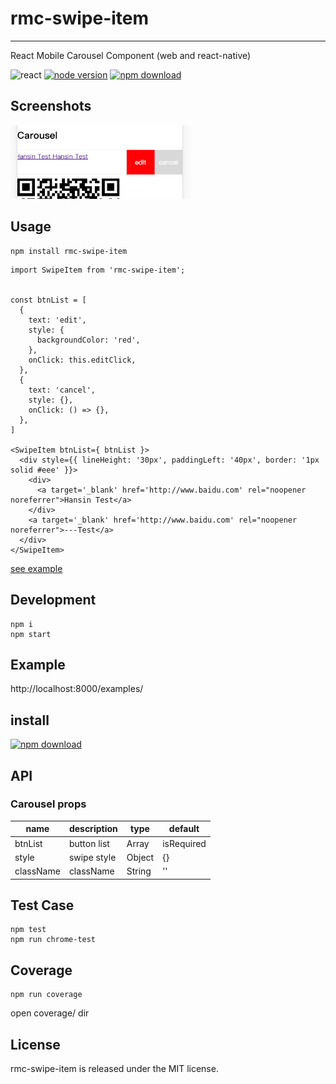 # rmc-swipe-item
---

React Mobile Carousel Component (web and react-native)


![react](https://img.shields.io/badge/react-%3E%3D_16.0.0-green.svg)
[![node version][node-image]][node-url]
[![npm download][download-img]][download-url]

[npm-url]: http://npmjs.org/package/carousel
[node-image]: https://img.shields.io/badge/node.js-%3E=_0.10-green.svg?style=flat-square
[node-url]: http://nodejs.org/download/
[download-img]: https://img.shields.io/npm/dm/rmc-swipe-item.svg?style=flat-square
[download-url]: https://npmjs.org/package/rmc-swipe-item

## Screenshots

<img src="https://github.com/hansinhu/react-swipe-item/blob/master/assets/img/demoimg.png?raw=true" width="288"/>

## Usage
```
npm install rmc-swipe-item
```
```
import SwipeItem from 'rmc-swipe-item';


const btnList = [
  {
    text: 'edit',
    style: {
      backgroundColor: 'red',
    },
    onClick: this.editClick,
  },
  {
    text: 'cancel',
    style: {},
    onClick: () => {},
  },
]

<SwipeItem btnList={ btnList }>
  <div style={{ lineHeight: '30px', paddingLeft: '40px', border: '1px solid #eee' }}>
    <div>
      <a target='_blank' href='http://www.baidu.com' rel="noopener noreferrer">Hansin Test</a>  
    </div>
    <a target='_blank' href='http://www.baidu.com' rel="noopener noreferrer">---Test</a>
  </div>
</SwipeItem>

```

[see example](https://github.com/hansinhu/react-swipe-item/blob/master/examples/demo.tsx)


## Development

```
npm i
npm start
```

## Example

http://localhost:8000/examples/

## install

[![npm download][download-img]][download-url]


## API

### Carousel props

| name     | description    | type     | default      |
|----------|----------------|----------|--------------|
|btnList | button list | Array | isRequired |
|style | swipe style | Object | {} |
|className | className | String | '' |


## Test Case

```
npm test
npm run chrome-test
```

## Coverage

```
npm run coverage
```

open coverage/ dir

## License

rmc-swipe-item is released under the MIT license.

